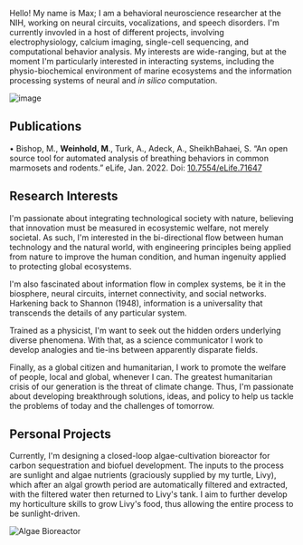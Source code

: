 Hello! My name is Max; I am a behavioral neuroscience researcher at the NIH, working on neural circuits, vocalizations, and speech disorders. I'm currently invovled in a host of different projects, involving electrophysiology, calcium imaging, single-cell sequencing, and computational behavior analysis. My interests are wide-ranging, but at the moment I'm particularly interested in interacting systems, including the physio-biochemical environment of marine ecosystems and the information processing systems of neural and _in silico_ computation.  

![image](https://user-images.githubusercontent.com/95586072/144760964-e1ea55b9-4e64-4516-aac0-4cc40316215a.jpg)


## Publications

•	Bishop, M., **Weinhold, M**., Turk, A., Adeck, A., SheikhBahaei, S. “An open source tool for automated analysis of breathing behaviors in common marmosets and rodents.” eLife, Jan. 2022. Doi: [10.7554/eLife.71647](https://elifesciences.org/articles/71647)



## Research Interests

I'm passionate about integrating technological society with nature, believing that innovation must be measured in ecosystemic welfare, not merely societal. As such, I'm interested in the bi-directional flow between human technology and the natural world, with engineering principles being applied from nature to improve the human condition, and human ingenuity applied to protecting global ecosystems. 

I'm also fascinated about information flow in complex systems, be it in the biosphere, neural circuits, internet connectivity, and social networks. Harkening back to Shannon (1948), information is a universality that transcends the details of any particular system. 

Trained as a physicist, I'm want to seek out the hidden orders underlying diverse phenomena. With that, as a science communicator I work to develop analogies and tie-ins between apparently disparate fields. 

Finally, as a global citizen and humanitarian, I work to promote the welfare of people, local and global, whenever I can. The greatest humanitarian crisis of our generation is the threat of climate change. Thus, I'm passionate about developing breakthrough solutions, ideas, and policy to help us tackle the problems of today and the challenges of tomorrow. 



## Personal Projects

Currently, I'm designing a closed-loop algae-cultivation bioreactor for carbon sequestration and biofuel development. The inputs to the process are sunlight and algae nutrients (graciously supplied by my turtle, Livy), which after an algal growth period are automatically filtered and extracted, with the filtered water then returned to Livy's tank. I aim to further develop my horticulture skills to grow Livy's food, thus allowing the entire process to be sunlight-driven.  

![Algae Bioreactor](https://user-images.githubusercontent.com/95586072/155163527-93f3903c-5119-4fd2-b97c-b6004cffe1b1.jpg)

